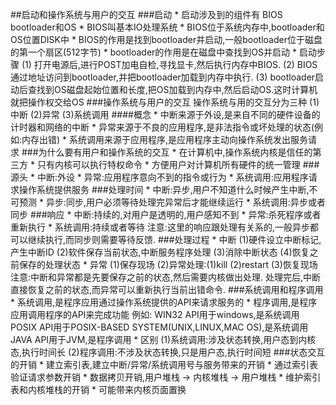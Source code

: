 ##启动和操作系统与用户的交互
###启动
	* 启动涉及到的组件有 BIOS bootloader和OS
	* BIOS叫基本IO处理系统
	* BIOS位于系统内存中,bootloader和OS位置DISK中
	* BIOS的作用是找到bootloader并启动,一般bootloader位于磁盘的第一个扇区(512字节)
	* bootloader的作用是在磁盘中查找到OS并启动
	* 启动步骤
		(1) 打开电源后,进行POST加电自检,寻找显卡,然后执行内存中BIOS.
		(2) BIOS通过地址访问到bootloader,并把bootloader加载到内存中执行.
		(3) bootloader启动后查找到OS磁盘起始位置和长度,把OS加载到内存中,然后启动OS.这时计算机就把操作权交给OS
###操作系统与用户的交互
	操作系统与用的交互分为三种
	(1)中断
	(2)异常
	(3)系统调用
####概念
	* 中断来源于外设,是来自不同的硬件设备的计时器和网络的中断
	* 异常来源于不良的应用程序,是非法指令或坏处理的状态(例如:内存出错)
	* 系统调用来源于应用程序,是应用程序主动向操作系统发出服务请求
###为什么要有用户和操作系统的交互
	* 在计算机中,操作系统内核是信任的第三方
	* 只有内核可以执行特权命令
	* 方便用户对计算机所有硬件的统一管理
###源头
	* 中断:外设
	* 异常:应用程序意向不到的指令或行为
	* 系统调用:应用程序请求操作系统提供服务
###处理时间
	* 中断:异步,用户不知道什么时候产生中断,不可预测
	* 异步:同步,用户必须等待处理完异常后才能继续运行
	* 系统调用:异步或者同步
###响应
	* 中断:持续的,对用户是透明的,用户感知不到
	* 异常:杀死程序或者重新执行
	* 系统调用:持续或者等待
	注意:这里的响应跟处理有关系的,一般异步都可以继续执行,而同步则需要等待反馈.
###处理过程
	* 中断
	 	(1)硬件设立中断标记,产生中断ID
	 	(2)软件保存当前状态,中断服务程序处理
	 	(3)消除中断状态
	 	(4)恢复之前保存的处理状态
	 * 异常
	 	(1)保存现场
	 	(2)异常处理:(1)kill (2)restart
	 	(3)恢复现场
	 注意:中断和异常都是先要保存之前的状态,然后需要内核做出处理.
	 处理完后,中断直接恢复之前的状态,而异常可以重新执行当前出错命令.
###系统调用和程序调用
	* 系统调用,是程序应用通过操作系统提供的API来请求服务的
	* 程序调用,是程序应用调用程序的API来完成功能
	例如:
		WIN32 API用于windows,是系统调用
		POSIX API用于POSIX-BASED SYSTEM(UNIX,LINUX,MAC OS),是系统调用
		JAVA API用于JVM,是程序调用
	* 区别
		(1)系统调用:涉及状态转换,用户态到内核态,执行时间长
		(2)程序调用:不涉及状态转换,只是用户态,执行时间短
###状态交互的开销
	* 建立索引表,建立中断/异常/系统调用号与服务带来的开销
	* 通过索引表验证请求参数开销
	* 数据拷贝开销,用户堆栈 -> 内核堆栈 -> 用户堆栈
	* 维护索引表和内核堆栈的开销
	* 可能带来内核页面置换